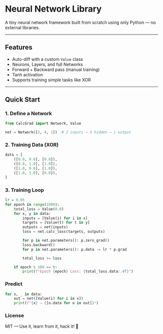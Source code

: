 # Neural Network Library

A tiny neural network framework built from scratch using only Python — no external libraries.

---

## Features
- Auto-diff with a custom `Value` class
- Neurons, Layers, and full Networks
- Forward + Backward pass (manual training)
- Tanh activation
- Supports training simple tasks like XOR

---

## Quick Start

### 1. Define a Network
```python
from CalcGrad import Network, Value

net = Network([2, 4, 1])  # 2 inputs → 4 hidden → 1 output
```

### 2. Training Data (XOR)
```python
data = [
    ([0.0, 0.0], [0.0]),
    ([0.0, 1.0], [1.0]),
    ([1.0, 0.0], [1.0]),
    ([1.0, 1.0], [0.0]),
]
```

### 3. Training Loop
```python
lr = 0.05
for epoch in range(1000):
    total_loss = Value(0.0)
    for x, y in data:
        inputs = [Value(i) for i in x]
        targets = [Value(t) for t in y]
        outputs = net(inputs)
        loss = net.calc_loss(targets, outputs)

        for p in net.parameters(): p.zero_grad()
        loss.backward()
        for p in net.parameters(): p.data -= lr * p.grad

        total_loss += loss

    if epoch % 100 == 0:
        print(f"Epoch {epoch} Loss: {total_loss.data:.4f}")
```

### Predict
```python
for x, _ in data:
    out = net([Value(i) for i in x])
    print(f"{x} → {[o.data for o in out]}")
```

### License
MIT — Use it, learn from it, hack it! 🔧


